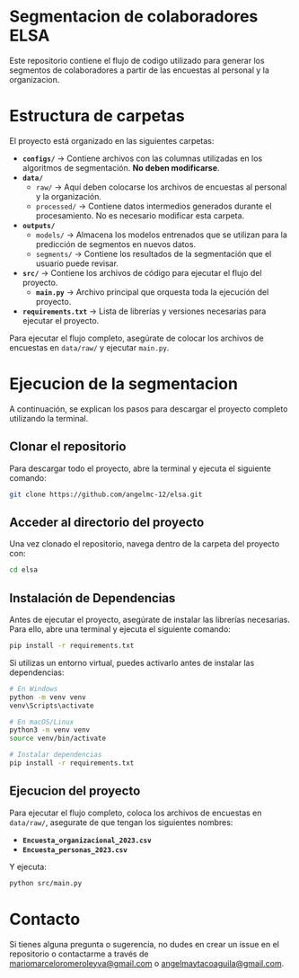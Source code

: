 # Segmentacion de colaboradores ELSA

Este repositorio contiene el flujo de codigo utilizado para generar los segmentos de colaboradores a partir de las encuestas al personal y la organizacion.

# Estructura de carpetas

El proyecto está organizado en las siguientes carpetas:

- **`configs/`** → Contiene archivos con las columnas utilizadas en los algoritmos de segmentación. **No deben modificarse**.
- **`data/`**  
  - `raw/` → Aquí deben colocarse los archivos de encuestas al personal y la organización.  
  - `processed/` → Contiene datos intermedios generados durante el procesamiento. No es necesario modificar esta carpeta.  
- **`outputs/`**  
  - `models/` → Almacena los modelos entrenados que se utilizan para la predicción de segmentos en nuevos datos.  
  - `segments/` → Contiene los resultados de la segmentación que el usuario puede revisar.  
- **`src/`** → Contiene los archivos de código para ejecutar el flujo del proyecto.  
  - **`main.py`** → Archivo principal que orquesta toda la ejecución del proyecto.  
- **`requirements.txt`** → Lista de librerías y versiones necesarias para ejecutar el proyecto.  

Para ejecutar el flujo completo, asegúrate de colocar los archivos de encuestas en `data/raw/` y ejecutar `main.py`.

# Ejecucion de la segmentacion

A continuación, se explican los pasos para descargar el proyecto completo utilizando la terminal.

## Clonar el repositorio

Para descargar todo el proyecto, abre la terminal y ejecuta el siguiente comando:

```sh
git clone https://github.com/angelmc-12/elsa.git
```

## Acceder al directorio del proyecto

Una vez clonado el repositorio, navega dentro de la carpeta del proyecto con:

```sh
cd elsa
```

## Instalación de Dependencias

Antes de ejecutar el proyecto, asegúrate de instalar las librerías necesarias. Para ello, abre una terminal y ejecuta el siguiente comando:

```sh
pip install -r requirements.txt
```

Si utilizas un entorno virtual, puedes activarlo antes de instalar las dependencias:

```sh
# En Windows
python -m venv venv
venv\Scripts\activate

# En macOS/Linux
python3 -m venv venv
source venv/bin/activate

# Instalar dependencias
pip install -r requirements.txt
```

## Ejecucion del proyecto

Para ejecutar el flujo completo, coloca los archivos de encuestas en `data/raw/`, asegurate de que tengan los siguientes nombres:

- **`Encuesta_organizacional_2023.csv`**
- **`Encuesta_personas_2023.csv`**

Y ejecuta:

```sh
python src/main.py
```

# Contacto

Si tienes alguna pregunta o sugerencia, no dudes en crear un issue en el repositorio o contactarme a través de mariomarceloromeroleyva@gmail.com o angelmaytacoaguila@gmail.com.